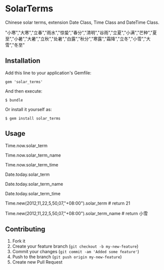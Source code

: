 # SolarTerms

Chinese solar terms, extension Date Class, Time Class and DateTime Class.

"小寒","大寒","立春","雨水","惊蛰","春分","清明","谷雨","立夏","小满","芒种","夏至","小暑","大暑","立秋","处暑","白露","秋分","寒露","霜降","立冬","小雪","大雪","冬至"


## Installation

Add this line to your application's Gemfile:

    gem 'solar_terms'

And then execute:

    $ bundle

Or install it yourself as:

    $ gem install solar_terms

## Usage

Time.now.solar_term

Time.now.solar_term_name

Time.now.solar_term_time

Date.today.solar_term

Date.today.solar_term_name

Date.today.solar_term_time

Time.new(2012,11,22,5,50,07,"+08:00").solar_term \# return 21

Time.new(2012,11,22,5,50,07,"+08:00").solar_term_name \# return 小雪

## Contributing

1. Fork it
2. Create your feature branch (`git checkout -b my-new-feature`)
3. Commit your changes (`git commit -am 'Added some feature'`)
4. Push to the branch (`git push origin my-new-feature`)
5. Create new Pull Request
